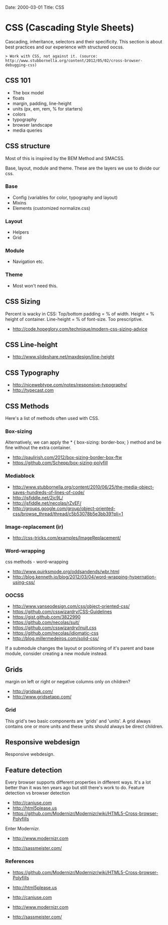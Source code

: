 Date: 2000-03-01
Title: CSS

# CSS (Cascading Style Sheets)
Cascading, inheritance, selectors and their specificity. This section is about best practices and our experience with structured oocss.

	> Work with CSS, not against it. (source: http://www.stubbornella.org/content/2012/05/02/cross-browser-debugging-css)

## CSS 101
- The box model
- floats
- margin, padding, line-height
- units (px, em, rem, % for starters)
- colors
- typography
- browser landscape
- media queries

## CSS structure
Most of this is inspired by the BEM Method and SMACSS.

Base, layout, module and theme. These are the layers we use to divide our css.

### Base
- Config (variables for color, typography and layout)
- Mixins
- Elements (customized normalize.css)

### Layout
- Helpers
- Grid

### Module
- Navigation etc.

### Theme
- Most won't need this.


## CSS Sizing
Percent is wacky in CSS: Top/bottom padding = % of width. Height = % height of container. Line-height = % of font-size. Too prescriptive.
- http://code.hopeglory.com/technique/modern-css-sizing-advice

## CSS Line-height
- http://www.slideshare.net/maxdesign/line-height

## CSS Typography
- http://nicewebtype.com/notes/responsive-typography/
- http://typecast.com

## CSS Methods
Here's a list of methods often used with CSS.

### Box-sizing
Alternatively, we can apply the * { box-sizing: border-box; } method and be fine without the extra container.
- http://paulirish.com/2012/box-sizing-border-box-ftw
- https://github.com/Schepp/box-sizing-polyfill

### Mediablock
- http://www.stubbornella.org/content/2010/06/25/the-media-object-saves-hundreds-of-lines-of-code/
- http://jsfiddle.net/2jc9L/
- http://jsfiddle.net/necolas/rZvEF/
- http://groups.google.com/group/object-oriented-css/browse_thread/thread/c5b53078b5e3bb39?pli=1

### Image-replacement (ir)
- http://css-tricks.com/examples/ImageReplacement/

### Word-wrapping
css methods - word-wrapping
- http://www.quirksmode.org/oddsandends/wbr.html
- http://blog.kenneth.io/blog/2012/03/04/word-wrapping-hypernation-using-css/

### OOCSS
- http://www.vanseodesign.com/css/object-oriented-css/
- https://github.com/csswizardry/CSS-Guidelines
- https://gist.github.com/3822990
- https://github.com/necolas/suit/
- https://github.com/csswizardry/inuit.css
- https://github.com/necolas/idiomatic-css
- http://blog.millermedeiros.com/solid-css/

If a submodule changes the layout or positioning of it's parent and base module, consider creating a new module instead.

## Grids
margin on left or right or negative columns only on children?
- http://gridpak.com/
- http://www.gridsetapp.com/

### Grid
This grid's two basic components are 'grids' and 'units'. A grid always contains one or more units and these units should always be direct children.

## Responsive webdesign
Responsive webdesign.

## Feature detection
Every browser supports different properties in different ways. It's a lot better than it was ten years ago but still there's work to do.
Feature detection vs browser detection

- http://caniuse.com
- http://html5please.us
- https://github.com/Modernizr/Modernizr/wiki/HTML5-Cross-browser-Polyfills

Enter Modernizr.
- http://www.modernizr.com

- http://sassmeister.com/

### References
- https://github.com/Modernizr/Modernizr/wiki/HTML5-Cross-browser-Polyfills
- http://html5please.us
- http://caniuse.com
- http://www.modernizr.com

- http://sassmeister.com/